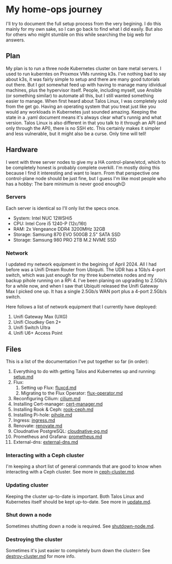 # My home-ops journey

I'll try to document the full setup process from the very begining. I do this mainly for my own sake, so I can go back to find what I did easily. But also for others who might stumble on this while searching the big web for answers.

## Plan
My plan is to run a three node Kubernetes cluster on bare metal servers. I used to run kuberntes on Proxmox VMs running k3s. I've nothing bad to say about k3s, it was fairly simple to setup and there are many good tutorials out there. But I got somewhat feed up with having to manage many idividual machines, plus the hypervisor itself. People, including myself, use Ansible (or something similar) to automate all this, but I still wanted something easier to manage.
When first heard about Talos Linux, I was completely sold from the get go. Having an operating system that you treat just like you would any workloads in Kubernetes just sounded amazing. Keeping the state in a .yaml document means it's always clear what's runnig and what version. Talos Linux is also different in that you talk to it through an API (and only through the API), there is no SSH etc. This certainly makes it simpler and less vulnerable, but it might also be a curse. Only time will tell!

## Hardware
I went with three server nodes to give my a HA control-plane/etcd, which to be completely honest is probably complete overkill. I'm mostly doing this because I find it interesting and want to learn. From that perspective one control-plane node should be just fine, but I guess I'm like most people who has a hobby: The bare minimum is never good enough😉

### Servers
Each server is identical so I'll only list the specs once.
- System: Intel NUC 12WSHi5
- CPU: Intel Core i5 1240-P (12c/16t)
- RAM: 2x Vengeance DDR4 3200MHz 32GB
- Storage: Samsung 870 EVO 500GB 2.5" SATA SSD
- Storage: Samsung 980 PRO 2TB M.2 NVME SSD

### Network
I updated my network equipment in the begining of April 2024. All I had before was a Unifi Dream Router from Ubiquiti. The UDR has a 1Gb/s 4-port switch, which was just enough for my three kubernetes nodes and my backup pihole running on a RPi 4. I've been planing on upgrading to 2.5Gb/s for a while now, and when I saw that Ubiquiti released the Unifi Gateway Max I picked one up. It has a single 2.5Gb/s WAN port plus a 4-port 2.5Gb/s switch.

Here follows a list of network equipment that I currently have deployed:

1) Unifi Gateway Max (UXG)
2) Unifi Cloudkey Gen 2+
3) Unifi Switch Ultra
4) Unifi U6+ Access Point


## Files
This is a list of the documentation I've put together so far (in order):

1. Everything to do with getting Talos and Kubernetes up and running: [setup.md](./setup.md)
2. Flux:
    1. Setting up Flux: [fluxcd.md](./fluxcd.md)
    2. Migrating to the Flux Operator: [flux-operator.md](./flux-operator.md)
3. Reconfiguring Cilium: [cilium.md](./cilium.md)
4. Installing Cert-manager: [cert-manager.md](./cert-manager.md)
5. Installing Rook & Ceph: [rook-ceph.md](./rook-ceph.md)
6. Installing Pi-hole: [pihole.md](./pihole.md)
7. Ingress: [ingress.md](./ingress.md)
8. Renovate: [renovate.md](./renovate.md)
9. Cloudnative PostgreSQL: [cloudnative-pg.md](./cloudnative-pg.md)
10. Prometheus and Grafana: [prometheus.md](./prometheus.md)
11. External-dns: [external-dns.md](./external-dns.md)

### Interacting with a Ceph cluster
I'm keeping a short list of general commands that are good to know when interacting with a Ceph cluster. See more in [ceph-cluster.md](./ceph-cluster.md).

### Updating cluster
Keeping the cluster up-to-date is important. Both Talos Linux and Kubernetes itself should be kept up-to-date. See more in [update.md](./update.md).

### Shut down a node
Sometimes shutting down a node is required. See [shutdown-node.md](./shutdown-node.md).

### Destroying the cluster
Sometimes it's just easier to completely burn down the cluster🔥
See [destroy-cluster.md](./destroy-cluster.md) for more info.